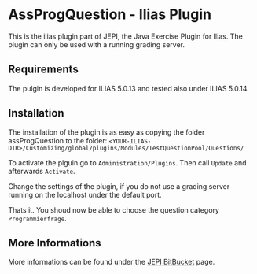 # AssProgQuestion - Ilias Plugin

This is the ilias plugin part of JEPI, the Java Exercise Plugin for Ilias. The plugin can only be used with a running grading server.

## Requirements

The pulgin is developed for ILIAS 5.0.13 and tested also under ILIAS 5.0.14.

## Installation

The installation of the plugin is as easy as copying the folder assProgQuestion to the folder:
```<YOUR-ILIAS-DIR>/Customizing/global/plugins/Modules/TestQuestionPool/Questions/```

To activate the plguin go to ```Administration/Plugins```. Then call ```Update``` and afterwards ```Activate```.

Change the settings of the plugin, if you do not use a grading server running on the localhost under the default port.

Thats it. You shoud now be able to choose the question category ```Programmierfrage```.


## More Informations

More informations can be found under the [JEPI BitBucket](https://bitbucket.org/gravis-unibas/jepi) page.
